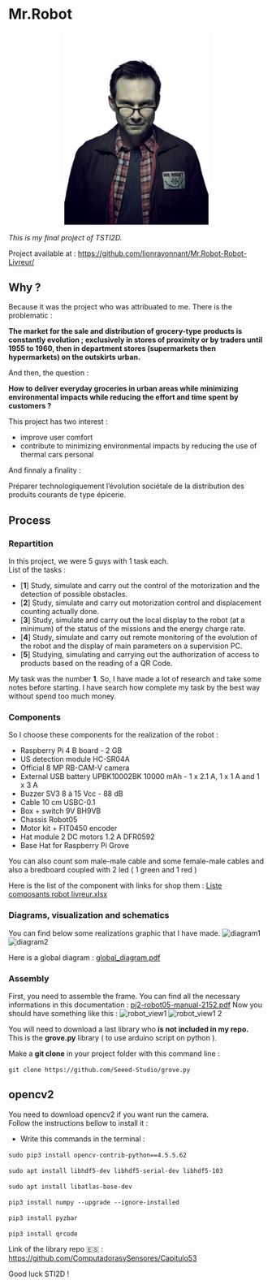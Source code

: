 # Mr.Robot
<p align="center">
  <a href="https://github.com/lionrayonnant/Mr.Robot-Robot-Livreur/">
    <img  src="/github/ressources/mrobot.png"
      width="284" border="0" alt="Mr.Robot">
  </a>
</p>  
  
_This is my final project of TSTI2D._

Project available at : https://github.com/lionrayonnant/Mr.Robot-Robot-Livreur/

## Why ?  
Because it was the project who was attribuated to me. There is the problematic :  
  
**The market for the sale and distribution of grocery-type products is constantly evolution ; exclusively in stores of proximity or by traders until 1955
to 1960, then in department stores (supermarkets then hypermarkets) on the outskirts urban.**
  
And then, the question :
  
**How to deliver everyday groceries in urban areas while minimizing environmental impacts while reducing the effort and time spent by customers ?**
  
This project has two interest :
  
- improve user comfort
- contribute to minimizing environmental impacts by reducing the use of thermal cars personal
  
And finnaly a finality :
  
Préparer technologiquement l’évolution sociétale de la distribution des produits courants de type épicerie.
  
## Process
### Repartition
In this project, we were 5 guys with 1 task each.  
List of the tasks :
  
- [**1**] Study, simulate and carry out the control of the motorization and the detection of possible
obstacles.
- [**2**] Study, simulate and carry out motorization control and displacement counting
actually done.
- [**3**] Study, simulate and carry out the local display to the robot (at a minimum) of the status of the missions and the
energy charge rate.
- [**4**] Study, simulate and carry out remote monitoring of the evolution of the robot and the display of
main parameters on a supervision PC.
- [**5**] Studying, simulating and carrying out the authorization of access to products based on the reading of a
QR Code.
  
My task was the number **1**. So, I have made a lot of research and take some notes before starting. I have search how complete my task by the best way without spend too much money. 
### Components
So I choose these components for the realization of the robot :
  
- Raspberry Pi 4 B board - 2 GB
- US detection module HC-SR04A
- Official 8 MP RB-CAM-V camera
- External USB battery UPBK10002BK
10000 mAh - 1 x 2.1 A, 1 x 1 A and 1 x 3 A
- Buzzer SV3 8 à 15 Vcc - 88 dB
- Cable 10 cm USBC-0.1
- Box + switch 9V BH9VB
- Chassis Robot05
- Motor kit + FIT0450 encoder
- Hat module 2 DC motors 1.2 A DFR0592
- Base Hat for Raspberry Pi Grove
  
You can also count som male-male cable and some female-male cables and also a bredboard coupled with 2 led (  1 green and 1 red )
  
Here is the list of the component with links for shop them : [Liste composants robot livreur.xlsx](https://github.com/lionrayonnant/Mr.Robot-Robot-Livreur/files/8856706/Liste.composants.robot.livreur.xlsx)
  
### Diagrams, visualization and schematics
You can find below some realizations graphic that I have made.
![diagram1](https://user-images.githubusercontent.com/106342136/172487064-a080fab4-54a2-4cb8-98e7-dfe3582bc39a.png)
![diagram2](https://user-images.githubusercontent.com/106342136/172487186-51a61364-4810-4f8d-96e6-c503cb613883.png)
  
Here is a global diagram : [global_diagram.pdf](https://github.com/lionrayonnant/Mr.Robot-Robot-Livreur/files/8856730/global_diagram.pdf)
### Assembly
First, you need to assemble the frame. You can find all the necessary informations in this documentation : [pj2-robot05-manual-2152.pdf](https://github.com/lionrayonnant/Mr.Robot-Robot-Livreur/files/8856761/pj2-robot05-manual-2152.pdf)
Now you should have something like this : ![robot_view1](github/ressources/robot_view1.png)
![robot_view1 2](github/ressources/robot_view1.2.png)


  
  
You will need to download a last library who **is not included in my repo.**  
This is the **grove.py** library ( to use arduino script on python ).  
  
Make a **git clone** in your project folder with this command line :  
  
`git clone https://github.com/Seeed-Studio/grove.py`
  
## opencv2
  
You need to download opencv2 if you want run the camera.  
Follow the instructions bellow to install it :  
- Write this commands in the terminal :  

`sudo pip3 install opencv-contrib-python==4.5.5.62`  

`sudo apt install libhdf5-dev libhdf5-serial-dev libhdf5-103`  

`sudo apt install libatlas-base-dev`  

`pip3 install numpy --upgrade --ignore-installed`  

`pip3 install pyzbar`  

`pip3 install qrcode`  

Link of the library repo :es: : https://github.com/ComputadorasySensores/Capitulo53

Good luck STI2D !
